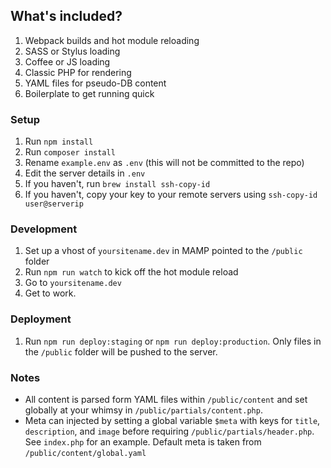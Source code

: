 ## What's included?
1. Webpack builds and hot module reloading
2. SASS or Stylus loading
3. Coffee or JS loading
4. Classic PHP for rendering
5. YAML files for pseudo-DB content
6. Boilerplate to get running quick

### Setup
1. Run `npm install`
1. Run `composer install`
2. Rename `example.env` as `.env` (this will not be committed to the repo)
3. Edit the server details in `.env`
4. If you haven't, run `brew install ssh-copy-id`
5. If you haven't, copy your key to your remote servers using `ssh-copy-id user@serverip`

### Development
1. Set up a vhost of `yoursitename.dev` in MAMP pointed to the `/public` folder
2. Run `npm run watch` to kick off the hot module reload
3. Go to `yoursitename.dev`
4. Get to work.

### Deployment
1. Run `npm run deploy:staging` or `npm run deploy:production`. Only files in the `/public` folder will be pushed to the server.

### Notes
- All content is parsed form YAML files within `/public/content` and set globally at your whimsy in `/public/partials/content.php`.
- Meta can injected by setting a global variable `$meta` with keys for `title`, `description`, and `image` before requiring `/public/partials/header.php`. See `index.php` for an example. Default meta is taken from `/public/content/global.yaml`
